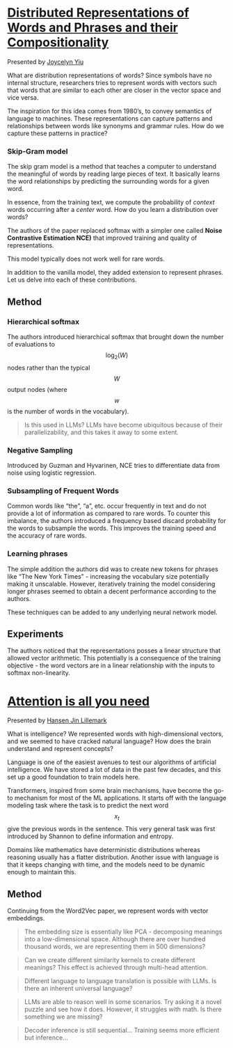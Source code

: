 # [Distributed Representations of Words and Phrases and their Compositionality](https://arxiv.org/abs/1310.4546)
Presented by [Joycelyn Yiu](https://www.linkedin.com/in/joycelyn-yiu)

What are distribution representations of words? Since symbols have no internal structure, researchers tries to represent words with vectors such that words that are similar to each other are closer in the vector space and vice versa.

The inspiration for this idea comes from 1980’s, to convey semantics of language to machines. These representations can capture patterns and relationships between words like synonyms and grammar rules. How do we capture these patterns in practice?

### Skip-Gram model
The skip gram model is a method that teaches a computer to understand the meaningful of words by reading large pieces of text. It basically learns the word relationships by predicting the surrounding words for a given word.

In essence, from the training text, we compute the probability of *context* words occurring after a *center* word. How do you learn a distribution over words? 

The authors of the paper replaced softmax with a simpler one called **Noise Contrastive Estimation NCE)** that improved training and quality of representations.

This model typically does not work well for rare words. 

In addition to the vanilla model, they added extension to represent phrases. Let us delve into each of these contributions.

## Method
### Hierarchical softmax
The authors introduced hierarchical softmax that brought down the number of evaluations to $$\log_2(W)$$ nodes rather than the typical $$W$$ output nodes (where $$w$$ is the number of words in the vocabulary).

> Is this used in LLMs? LLMs have become ubiquitous because of their parallelizability, and this takes it away to some extent.

### Negative Sampling
Introduced by Guzman and Hyvarinen, NCE tries to differentiate data from noise using logistic regression.

### Subsampling of Frequent Words
Common words like “the”, “a”, etc. occur frequently in text and do not provide a lot of information as compared to rare words. To counter this imbalance, the authors introduced a frequency based discard probability for the words to subsample the words. This improves the training speed and the accuracy of rare words.

### Learning phrases 
The simple addition the authors did was to create new tokens for phrases like “The New York Times” - increasing the vocabulary size potentially making it unscalable. However, iteratively training the model considering longer phrases seemed to obtain a decent performance according to the authors. 

These techniques can be added to any underlying neural network model.

## Experiments

The authors noticed that the representations posses a linear structure that allowed vector arithmetic. This potentially is a consequence of the training objective - the word vectors are in a linear relationship with the inputs to softmax non-linearity. 

# [Attention is all you need](https://arxiv.org/abs/1706.03762)
Presented by [Hansen Jin Lillemark](https://www.linkedin.com/in/hansenlillemark)

What is intelligence? We represented words with high-dimensional vectors, and we seemed to have cracked natural language? How does the brain understand and represent concepts?

Language is one of the easiest avenues to test our algorithms of artificial intelligence. We have stored a lot of data in the past few decades, and this set up a good foundation to train models here.

Transformers, inspired from some brain mechanisms, have become the go-to mechanism for most of the ML applications. It starts off with the language modeling task where the task is to predict the next word $$x_t$$ give the previous words in the sentence. This very general task was first introduced by Shannon to define information and entropy.

Domains like mathematics have deterministic distributions whereas reasoning usually has a flatter distribution. Another issue with language is that it keeps changing with time, and the models need to be dynamic enough to maintain this. 

## Method
Continuing from the Word2Vec paper, we represent words with vector embeddings. 

> The embedding size is essentially like PCA - decomposing meanings into a low-dimensional space. Although there are over hundred thousand words, we are representing them in 500 dimensions?

> Can we create different similarity kernels to create different meanings? This effect is achieved through multi-head attention. 

> Different language to language translation is possible with LLMs. Is there an inherent universal language? 

> LLMs are able to reason well in some scenarios. Try asking it a novel puzzle and see how it does. However, it struggles with math. Is there something we are missing?

> Decoder inference is still sequential… Training seems more efficient but inference… 


 

